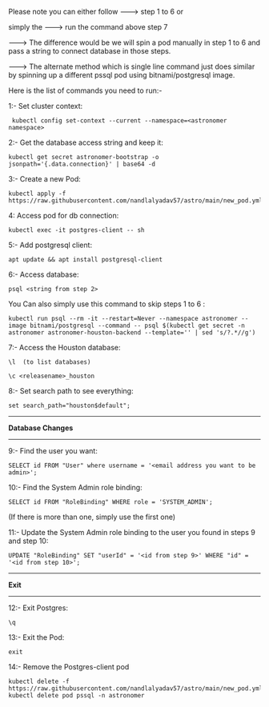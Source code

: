 
Please note you can either follow ---> step 1 to 6 or 

simply the ---> run the command above step 7

---> The difference would be we will spin a pod manually in step 1 to 6 and pass a string to connect database in those steps.

---> The alternate method which is single line command just does similar by spinning up a different pssql pod using bitnami/postgresql image.


Here is the list of commands you need to run:-

1:- Set cluster context:

~~~
 kubectl config set-context --current --namespace=<astronomer namespace>
~~~

2:- Get the database access string and keep it:

~~~
kubectl get secret astronomer-bootstrap -o jsonpath='{.data.connection}' | base64 -d
~~~

3:- Create a new Pod:

~~~
kubectl apply -f https://raw.githubusercontent.com/nandlalyadav57/astro/main/new_pod.yml
~~~

4: Access pod for db connection:

~~~
kubectl exec -it postgres-client -- sh
~~~

5:- Add postgresql client:

~~~
apt update && apt install postgresql-client
~~~

6:- Access database:

~~~
psql <string from step 2>
~~~

You Can also simply use this command to skip steps 1 to 6 :

```kubectl run psql --rm -it --restart=Never --namespace astronomer --image bitnami/postgresql --command -- psql $(kubectl get secret -n astronomer astronomer-houston-backend --template='' | sed 's/?.*//g')```


7:- Access the Houston database:

~~~
\l  (to list databases)
~~~

~~~
\c <releasename>_houston
~~~

8:- Set search path to see everything:

~~~
set search_path="houston$default";
~~~

*******************************************************************************************
****Database Changes****  
*******************************************************************************************

9:-  Find the user you want:

~~~
SELECT id FROM "User" where username = '<email address you want to be admin>';
~~~

10:-  Find the System Admin role binding:

~~~
SELECT id FROM "RoleBinding" WHERE role = 'SYSTEM_ADMIN';
~~~

(If there is more than one, simply use the first one)

11:- Update the System Admin role binding to the user you found in steps 9 and step 10:

~~~
UPDATE "RoleBinding" SET "userId" = '<id from step 9>' WHERE "id" = '<id from step 10>';
~~~
*******************************************************************************************
****Exit****
*******************************************************************************************
12:- Exit Postgres:

~~~
\q
~~~
13:- Exit the Pod:

~~~
exit
~~~
14:- Remove the Postgres-client pod

~~~
kubectl delete -f https://raw.githubusercontent.com/nandlalyadav57/astro/main/new_pod.yml
kubectl delete pod pssql -n astronomer
~~~

